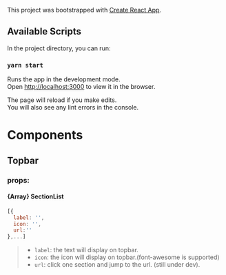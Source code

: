 This project was bootstrapped with [Create React App](https://github.com/facebook/create-react-app).

## Available Scripts

In the project directory, you can run:

### `yarn start`

Runs the app in the development mode.<br />
Open [http://localhost:3000](http://localhost:3000) to view it in the browser.

The page will reload if you make edits.<br />
You will also see any lint errors in the console.

# Components

## Topbar

### props:

#### {Array} SectionList

```javascript
[{
  label: '',
  icon: '',
  url:''
},...]
```
> * `label`: the text will display on topbar.
> * `icon`: the icon will display on topbar.(font-awesome is supported)
> * `url`: click one section and jump to the url. (still under dev).
